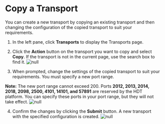 # Copy a Transport
You can create a new transport by copying an existing transport and then changing the configuration of the copied transport to suit your requirements.

1. In the left pane, click **Transports** to display the Transports page.

2. Click the **Action** button on the transport you want to copy and select **Copy**. If the transport is not in the current page, use the search box to find it.
![null](</docs/resources/images/transports/copy-transport-1.png>)

3. When prompted, change the settings of the copied transport to suit your requirements. You must specify a new port range.

**Note:** The new port range cannot exceed 200. Ports **2012, 2013, 2014, 2018, 2098, 2500, 4101, 14101, and 57891** are reserved by the HDT platform. You can specify these ports in your port range, but they will not take effect.
![null](</docs/resources/images/transports/copy-transport-2.png>)

4. Confirm the changes by clicking the **Submit** button. A new transport with the specified configuration is created.
![null](</docs/resources/images/transports/copy-transport-3.png>)
